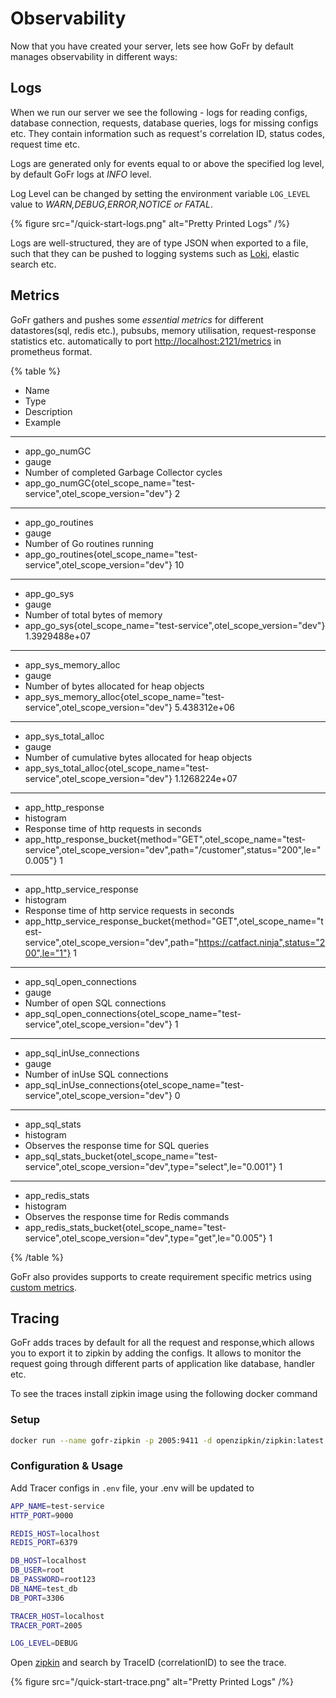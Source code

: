 # Observability

Now that you have created your server, lets see how GoFr by default manages observability in different ways:

## Logs

  When we run our server we see the following - logs for reading configs, database connection, requests, database queries, logs for missing configs etc.
  They contain information such as request's correlation ID, status codes, request time etc.

  Logs are generated only for events equal to or above the specified log level, by default GoFr logs at _INFO_ level.

  Log Level can be changed by setting the environment variable `LOG_LEVEL` value to _WARN,DEBUG,ERROR,NOTICE or FATAL_.

{% figure src="/quick-start-logs.png" alt="Pretty Printed Logs" /%}

  Logs are well-structured, they are of type JSON when exported to a file, such that they can be pushed to logging systems such as [Loki](https://grafana.com/oss/loki/), elastic search etc.


## Metrics

  GoFr gathers and pushes some _essential metrics_ for different datastores(sql, redis etc.), pubsubs, memory utilisation, request-response statistics etc.
  automatically to port [http://localhost:2121/metrics](http://localhost:2121/metrics) in prometheus format.

{% table %}

* Name
* Type
* Description
* Example
---
* app_go_numGC
* gauge
* Number of completed Garbage Collector cycles
* app_go_numGC{otel_scope_name="test-service",otel_scope_version="dev"} 2
---
* app_go_routines
* gauge
* Number of Go routines running
* app_go_routines{otel_scope_name="test-service",otel_scope_version="dev"} 10
---
* app_go_sys
* gauge
* Number of total bytes of memory
* app_go_sys{otel_scope_name="test-service",otel_scope_version="dev"} 1.3929488e+07
---
* app_sys_memory_alloc
* gauge
* Number of bytes allocated for heap objects
* app_sys_memory_alloc{otel_scope_name="test-service",otel_scope_version="dev"} 5.438312e+06
---
* app_sys_total_alloc
* gauge
* Number of cumulative bytes allocated for heap objects
* app_sys_total_alloc{otel_scope_name="test-service",otel_scope_version="dev"} 1.1268224e+07
---
* app_http_response
* histogram
* Response time of http requests in seconds
* app_http_response_bucket{method="GET",otel_scope_name="test-service",otel_scope_version="dev",path="/customer",status="200",le="0.005"} 1
---
* app_http_service_response
* histogram
* Response time of http service requests in seconds
* app_http_service_response_bucket{method="GET",otel_scope_name="test-service",otel_scope_version="dev",path="https://catfact.ninja",status="200",le="1"} 1
---
* app_sql_open_connections
* gauge
* Number of open SQL connections
* app_sql_open_connections{otel_scope_name="test-service",otel_scope_version="dev"} 1
---
* app_sql_inUse_connections
* gauge
* Number of inUse SQL connections
* app_sql_inUse_connections{otel_scope_name="test-service",otel_scope_version="dev"} 0
---
* app_sql_stats
* histogram
* Observes the response time for SQL queries
* app_sql_stats_bucket{otel_scope_name="test-service",otel_scope_version="dev",type="select",le="0.001"} 1
---
* app_redis_stats
* histogram
* Observes the response time for Redis commands
* app_redis_stats_bucket{otel_scope_name="test-service",otel_scope_version="dev",type="get",le="0.005"} 1

{% /table %}

  GoFr also provides supports to create requirement specific metrics using [custom metrics](/docs/advanced-guide/publishing-custom-metrics).


## Tracing

  GoFr adds traces by default for all the request and response,which allows you to export it to zipkin by adding the configs.
  It allows to monitor the request going through different parts of application like database, handler etc.

  To see the traces install zipkin image using the following docker command

  ### Setup

  ```bash
  docker run --name gofr-zipkin -p 2005:9411 -d openzipkin/zipkin:latest
  ```

  ### Configuration & Usage

  Add Tracer configs in `.env` file, your .env will be updated to

  ```bash
  APP_NAME=test-service
  HTTP_PORT=9000
  
  REDIS_HOST=localhost
  REDIS_PORT=6379
  
  DB_HOST=localhost
  DB_USER=root
  DB_PASSWORD=root123
  DB_NAME=test_db
  DB_PORT=3306
  
  TRACER_HOST=localhost
  TRACER_PORT=2005
  
  LOG_LEVEL=DEBUG
  ```

  Open [zipkin](http://localhost:2005/zipkin/) and search by TraceID (correlationID) to see the trace.

{% figure src="/quick-start-trace.png" alt="Pretty Printed Logs" /%}
